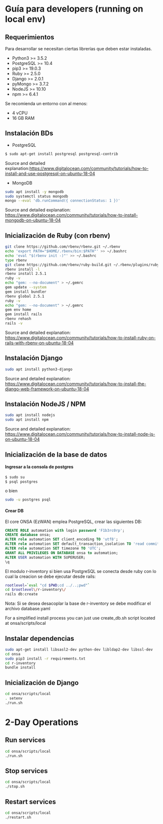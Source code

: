# Guía para developers (running on local env)

## Requerimientos

Para desarrollar se necesitan ciertas librerías que deben estar instaladas.

* Python3 &gt;= 3.5.2
* PostgreSQL &gt;= 10.4
* pip3 &gt;= 19.0.3
* Ruby &gt;= 2.5.0
* Django &gt;= 2.0.1
* pyMongo &gt;= 3.7.2
* NodeJS &gt;= 10.10 
* npm &gt;= 6.4.1

Se recomienda un entorno con al menos:
* 4 vCPU
* 16 GB RAM


## Instalación BDs 

* PostgreSQL

```bash
$ sudo apt-get install postgresql postgresql-contrib
```
Source and detailed explanation:https://www.digitalocean.com/community/tutorials/how-to-install-and-use-postgresql-on-ubuntu-18-04

* MongoDB
```bash
sudo apt install -y mongodb
sudo systemctl status mongodb
mongo --eval 'db.runCommand({ connectionStatus: 1 })'
```
Source and detailed explanation: https://www.digitalocean.com/community/tutorials/how-to-install-mongodb-on-ubuntu-18-04

## Inicialización de Ruby (con rbenv)
```bash
git clone https://github.com/rbenv/rbenv.git ~/.rbenv
echo 'export PATH="$HOME/.rbenv/bin:$PATH"' >> ~/.bashrc
echo 'eval "$(rbenv init -)"' >> ~/.bashrc
type rbenv
git clone https://github.com/rbenv/ruby-build.git ~/.rbenv/plugins/ruby-build
rbenv install -l
rbenv install 2.5.1
ruby -v
echo "gem: --no-document" > ~/.gemrc
gem update --system
gem install bundler
rbenv global 2.5.1
ruby -v
echo "gem: --no-document" > ~/.gemrc
gem env home
gem install rails
rbenv rehash
rails -v
```
Source and detailed explanation: https://www.digitalocean.com/community/tutorials/how-to-install-ruby-on-rails-with-rbenv-on-ubuntu-18-04


## Instalación Django
```bash
sudo apt install python3-django
```
Source and detailed explanation: https://www.digitalocean.com/community/tutorials/how-to-install-the-django-web-framework-on-ubuntu-18-04


## Instalación NodeJS / NPM
```bash
sudo apt install nodejs
sudo apt install npm
```
Source and detailed explanation: https://www.digitalocean.com/community/tutorials/how-to-install-node-js-on-ubuntu-18-04



## Inicialización de la base de datos

#### Ingresar a la consola de postgres

```bash
$ sudo su
$ psql postgres
```
o bien 

```bash
sudo -u postgres psql
```

#### Crear DB

El core ONSA (EzWAN) emplea PostgreSQL, crear las siguientes DB:
```sql
CREATE ROLE automation with login password 'F1b3rc0rp';
CREATE database onsa;
ALTER role automation SET client_encoding TO 'utf8';
ALTER role automation SET default_transaction_isolation TO 'read committed';
ALTER role automation SET timezone TO 'UTC';
GRANT ALL PRIVILEGES ON DATABASE onsa to automation;
ALTER USER automation WITH SUPERUSER;
\q
```
El modulo r-inventory si bien usa PostgreSQL se conecta desde ruby con lo cual la creacion se debe ejecutar desde rails:

```bash
rootlevel=`eval "cd $PWD;cd ../..;pwd"`
cd $rootlevel\/r-inventory\/
rails db:create
```
Nota: Si se desea desacoplar la base de r-inventory se debe modificar el archivo database.yaml

For a simplified install process you can just use create_db.sh script located at onsa/scripts/local


## Instalar dependencias

```bash
sudo apt-get install libsasl2-dev python-dev libldap2-dev libssl-dev
cd onsa
sudo pip3 install -r requirements.txt
cd r-inventory
bundle install

```

## Inicialización de Django

```bash
cd onsa/scripts/local
. setenv
./run.sh
```

# 2-Day Operations

## Run services
```bash
cd onsa/scripts/local
./run.sh
```

## Stop services
```bash
cd onsa/scripts/local
./stop.sh
```

## Restart services
```bash
cd onsa/scripts/local
./restart.sh
```


